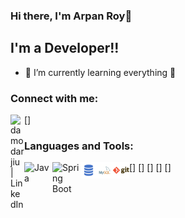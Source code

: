 ### Hi there, I'm Arpan Roy👋


## I'm a Developer!!

- 🌱 I’m currently learning everything 🤣

### Connect with me:

[<img align="left" alt="damodarjiu | LinkedIn" width="22px" src="https://cdn.jsdelivr.net/npm/simple-icons@v3/icons/linkedin.svg" />]

### Languages and Tools:
[<img align="left" alt="Java" width="45px" src="https://www.pikpng.com/pngl/m/204-2047555_datei-java-logo-svg-java-logo-svg-clipart.png" />]
[<img align="left" alt="Spring Boot" width="45px" src="https://i2.wp.com/www.thecuriousdev.org/wp-content/uploads/2017/12/spring-boot-logo.png?w=600&ssl=1" />]
[<img align="left" alt="SQL" width="26px" src="https://raw.githubusercontent.com/github/explore/80688e429a7d4ef2fca1e82350fe8e3517d3494d/topics/sql/sql.png" />]
[<img align="left" alt="MySQL" width="26px" src="https://raw.githubusercontent.com/github/explore/80688e429a7d4ef2fca1e82350fe8e3517d3494d/topics/mysql/mysql.png" />]
[<img align="left" alt="Git" width="26px" src="https://raw.githubusercontent.com/github/explore/80688e429a7d4ef2fca1e82350fe8e3517d3494d/topics/git/git.png" />]
